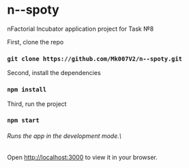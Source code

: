 # n--spoty
nFactorial Incubator application project for Task №8

First, clone the repo
### `git clone https://github.com/Mk007V2/n--spoty.git`

Second, install the dependencies
### `npm install`

Third, run the project
### `npm start`
###### Runs the app in the development mode.\
Open [http://localhost:3000](http://localhost:3000) to view it in your browser.
